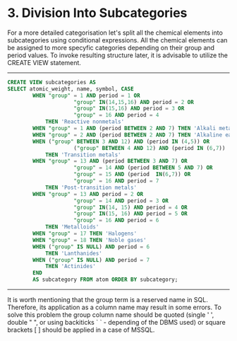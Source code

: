 # 3. Division Into Subcategories

For a more detailed categorisation let's split all the chemical
elements into subcategories using conditional expressions.
All the chemical elements can be assigned to more specyfic categories
depending on their group and period values.
To invoke resulting structure later, it is advisable to utilize 
the CREATE VIEW statement.

***

````sql
CREATE VIEW subcategories AS
SELECT atomic_weight, name, symbol, CASE 
		WHEN "group" = 1 AND period = 1 OR
                     "group" IN(14,15,16) AND period = 2 OR
                     "group" IN(15,16) AND period = 3 OR
                     "group" = 16 AND period = 4 
			THEN 'Reactive nonmetals'
		WHEN "group" = 1 AND (period BETWEEN 2 AND 7) THEN 'Alkali metals'
		WHEN "group" = 2 AND (period BETWEEN 2 AND 7) THEN 'Alkaline earth metals'
		WHEN ("group" BETWEEN 3 AND 12) AND (period IN (4,5)) OR
                     ("group" BETWEEN 4 AND 12) AND (period IN (6,7))
			THEN 'Transition metals'
		WHEN "group" = 13 AND (period BETWEEN 3 AND 7) OR
                     "group" = 14 AND (period BETWEEN 5 AND 7) OR
                     "group" = 15 AND (period  IN(6,7)) OR
                     "group" = 16 AND period = 7
			THEN 'Post-transition metals'
		WHEN "group" = 13 AND period = 2 OR
                     "group" = 14 AND period = 3 OR
                     "group" IN(14, 15) AND period = 4 OR
                     "group" IN(15, 16) AND period = 5 OR
                     "group" = 16 AND period = 6
			THEN 'Metalloids'
		WHEN "group" = 17 THEN 'Halogens'
		WHEN "group" = 18 THEN 'Noble gases'
		WHEN ("group" IS NULL) AND period = 6
			THEN 'Lanthanides'
		WHEN ("group" IS NULL) AND period = 7
			THEN 'Actinides'
		END
		AS subcategory FROM atom ORDER BY subcategory;
````

***

It is worth mentioning that the group term is a reserved name in SQL.
Therefore, its application as a column name may result in some errors.
To solve this problem the group column name should be quoted
(single ' ', double " ", or using backiticks \` \` - depending of the DBMS used)
or square brackets [ ] should be applied in a case of MSSQL.
